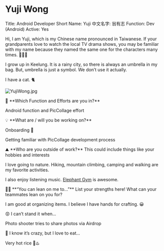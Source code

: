 # Yuji Wong

Title: Android Developer
Short Name: Yuji
中文名字: 翁有志
Function: Dev (Android)
Active: Yes

Hi, I am Yuji, which is my Chinese name pronounced in Taiwanese. If your grandparents love to watch the local TV drama shows, you may be familiar with my name because they named the same one for the characters many times. 🤦🏻‍♂️

I grow up in Keelung. It is a rainy city, so there is always an umbrella in my bag. But, umbrella is just a symbol. We don’t use it actually.

I have a cat. 🐈

![YujiWong.jpg](Yuji%20Wong%200d93a0a68f354c7a978bbef069fba385/YujiWong.jpg)

<aside>
💼 **Which Function and Efforts are you in?**

</aside>

Android function and PicCollage effort

<aside>
💡 **What are / will you be working on?**

</aside>

Onboarding 🚢

Getting familiar with PicCollage development process

<aside>
⛰️ **Who are you outside of work?** This could include things like your hobbies and interests

</aside>

I love going to nature. Hiking, mountain climbing, camping and walking are my favorite activities.

I also enjoy listening music. [Elephant Gym](https://youtu.be/HW367HtrXE0?si=trBRw72jS4Qk5ueR) is awesome.

<aside>
💪🏻 **“You can lean on me to…”** List your strengths here! What can your teammates lean on you for?

</aside>

I am good at organizing items. I believe I have hands for crafting. 😀

<aside>
😡 I can’t stand it when…

</aside>

Photo shooter tries to share photos via Airdrop

<aside>
🤤 I know it’s crazy, but I love to eat…

</aside>

Very hot rice 🍚♨️